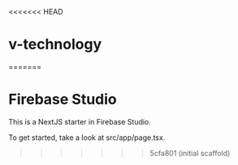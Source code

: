 <<<<<<< HEAD
# v-technology
=======
# Firebase Studio

This is a NextJS starter in Firebase Studio.

To get started, take a look at src/app/page.tsx.
>>>>>>> 5cfa801 (initial scaffold)
